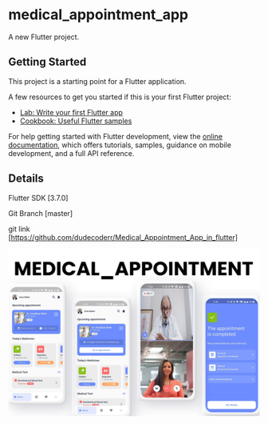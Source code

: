# medical_appointment_app

A new Flutter project.

## Getting Started

This project is a starting point for a Flutter application.

A few resources to get you started if this is your first Flutter project:

- [Lab: Write your first Flutter app](https://docs.flutter.dev/get-started/codelab)
- [Cookbook: Useful Flutter samples](https://docs.flutter.dev/cookbook)

For help getting started with Flutter development, view the
[online documentation](https://docs.flutter.dev/), which offers tutorials,
samples, guidance on mobile development, and a full API reference.

## Details

Flutter SDK     [3.7.0]

Git Branch      [master]

git link        [https://github.com/dudecoderr/Medical_Appointment_App_in_flutter]


<p align="center">
<img src="https://raw.githubusercontent.com/dudecoderr/Medical_Appointment_App_in_flutter/master/assets/images/Readme.jpg" width="600px">
</p>
